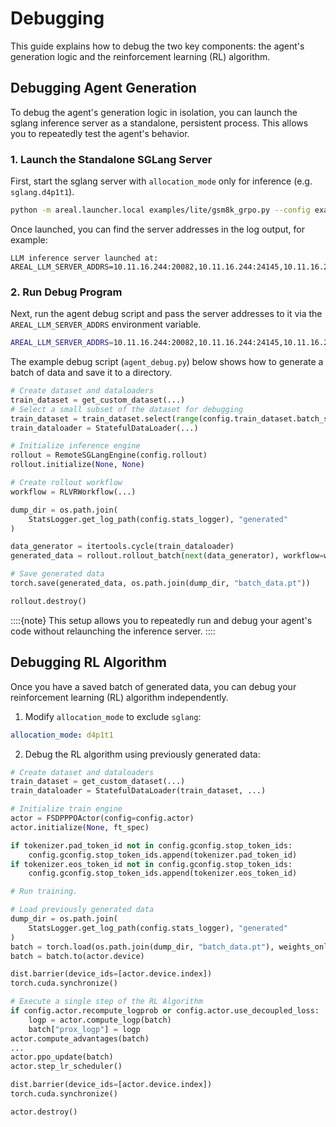 # Debugging
This guide explains how to debug the two key components: the agent's generation logic and the reinforcement learning (RL) algorithm.

## Debugging Agent Generation

To debug the agent's generation logic in isolation, you can launch the sglang inference server as a standalone, persistent process. This allows you to repeatedly test the agent's behavior.

### 1. Launch the Standalone SGLang Server
First, start the sglang server with `allocation_mode` only for inference (e.g. `sglang.d4p1t1`).
```bash
python -m areal.launcher.local examples/lite/gsm8k_grpo.py --config examples/lite/configs/gsm8k_grpo.yaml allocation_mode=sglang.d4p1t1 
```
Once launched, you can find the server addresses in the log output, for example:
```
LLM inference server launched at: AREAL_LLM_SERVER_ADDRS=10.11.16.244:20082,10.11.16.244:24145,10.11.16.244:30422,10.11.16.244:40325
```

### 2. Run Debug Program
Next, run the agent debug script and pass the server addresses to it via the `AREAL_LLM_SERVER_ADDRS` environment variable.

```bash
AREAL_LLM_SERVER_ADDRS=10.11.16.244:20082,10.11.16.244:24145,10.11.16.244:30422,10.11.16.244:40325 python agent_debug.py --config scripts-su18/areal-lite/config/gsm8k_grpo.yaml trial_name=debug rollout.enable_rollout_tracing=True
```

The example debug script (`agent_debug.py`) below shows how to generate a batch of data and save it to a directory.

```python
# Create dataset and dataloaders
train_dataset = get_custom_dataset(...)
# Select a small subset of the dataset for debugging
train_dataset = train_dataset.select(range(config.train_dataset.batch_size)) 
train_dataloader = StatefulDataLoader(...)

# Initialize inference engine
rollout = RemoteSGLangEngine(config.rollout)
rollout.initialize(None, None)

# Create rollout workflow
workflow = RLVRWorkflow(...)

dump_dir = os.path.join(
    StatsLogger.get_log_path(config.stats_logger), "generated"
)

data_generator = itertools.cycle(train_dataloader)
generated_data = rollout.rollout_batch(next(data_generator), workflow=workflow)

# Save generated data
torch.save(generated_data, os.path.join(dump_dir, "batch_data.pt"))

rollout.destroy()
```

::::{note}
This setup allows you to repeatedly run and debug your agent's code without relaunching the inference server.
::::

## Debugging RL Algorithm

Once you have a saved batch of generated data, you can debug your reinforcement learning (RL) algorithm independently. 

1. Modify `allocation_mode` to exclude `sglang`:
```yaml
allocation_mode: d4p1t1
```

2. Debug the RL algorithm using previously generated data:

```python
# Create dataset and dataloaders
train_dataset = get_custom_dataset(...)
train_dataloader = StatefulDataLoader(train_dataset, ...)

# Initialize train engine
actor = FSDPPPOActor(config=config.actor)
actor.initialize(None, ft_spec)

if tokenizer.pad_token_id not in config.gconfig.stop_token_ids:
    config.gconfig.stop_token_ids.append(tokenizer.pad_token_id)
if tokenizer.eos_token_id not in config.gconfig.stop_token_ids:
    config.gconfig.stop_token_ids.append(tokenizer.eos_token_id)

# Run training.

# Load previously generated data
dump_dir = os.path.join(
    StatsLogger.get_log_path(config.stats_logger), "generated"
)
batch = torch.load(os.path.join(dump_dir, "batch_data.pt"), weights_only=False)
batch = batch.to(actor.device)

dist.barrier(device_ids=[actor.device.index])
torch.cuda.synchronize()

# Execute a single step of the RL Algorithm
if config.actor.recompute_logprob or config.actor.use_decoupled_loss:
    logp = actor.compute_logp(batch)
    batch["prox_logp"] = logp
actor.compute_advantages(batch)
...
actor.ppo_update(batch)
actor.step_lr_scheduler()

dist.barrier(device_ids=[actor.device.index])
torch.cuda.synchronize()

actor.destroy()
```